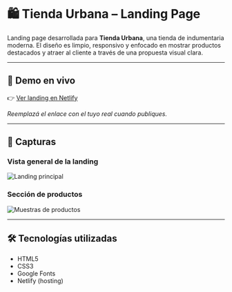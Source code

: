 # 🛍️ Tienda Urbana – Landing Page

Landing page desarrollada para **Tienda Urbana**, una tienda de indumentaria moderna. El diseño es limpio, responsivo y enfocado en mostrar productos destacados y atraer al cliente a través de una propuesta visual clara.

---

## 🔗 Demo en vivo

👉 [Ver landing en Netlify](https://tu-enlace-netlify.netlify.app)

_Reemplazá el enlace con el tuyo real cuando publiques._

---

## 📸 Capturas

### Vista general de la landing

![Landing principal](imagenes/landing.png)

### Sección de productos

![Muestras de productos](imagenes/muestras.png)

---

## 🛠️ Tecnologías utilizadas

- HTML5
- CSS3
- Google Fonts
- Netlify (hosting)
